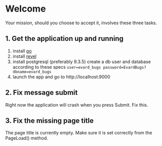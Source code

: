 # Welcome

Your mission, should you choose to accept it, involves these three tasks.

## 1. Get the application up and running

1. install [go](https://golang.org)
2. install [revel](http://revel.github.io)
3. install postgresql (preferably 9.3.5) create a db user and database according to these specs `user=evard_bugs password=EvardBugs? dbname=evard_bugs`
4. launch the app and go to http://localhost:9000

## 2. Fix message submit
Right now the application will crash when you press Submit. Fix this.

## 3. Fix the missing page title
The page title is currently empty. Make sure it is set correctly from the PageLoad() method.
